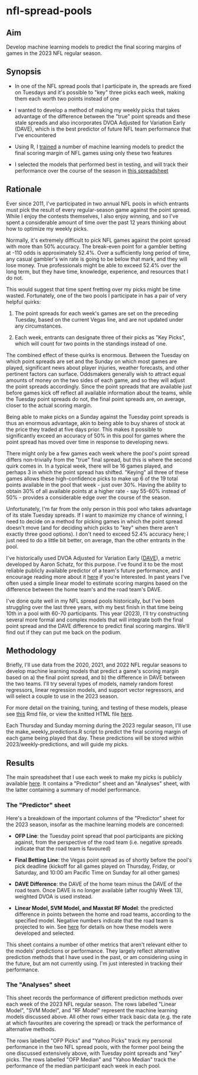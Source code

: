 # nfl-spread-pools
## Aim
Develop machine learning models to predict the final scoring margins of games in
the 2023 NFL regular season.
## Synopsis
* In one of the NFL spread pools that I participate in, the spreads are fixed on Tuesdays and it's possible to "key" three picks each week, making them each
worth two points instead of one

* I wanted to develop a method of making my weekly picks that takes advantage of
the difference between the "true" point spreads and these stale spreads and also incorporates DVOA Adjusted for Variation Early (DAVE), which is the best
predictor of future NFL team performance that I've encountered

* Using R, I
[trained](https://decohn.github.io/nfl-spread-pools/2023/model-training.html) a
number of machine learning models to predict the final scoring margin of NFL
games using only these two features

* I selected the models that performed best in testing, and will track their
performance over the course of the season in
[this spreadsheet](https://docs.google.com/spreadsheets/d/1dVnTsDZvxPkLAsYW6SPb1tOTNHe2bxtRAAwpPIAYwj0/edit?usp=sharing)

## Rationale
Ever since 2011, I've participated in two annual NFL pools in which entrants
must pick the result of every regular-season game against the point spread.
While I enjoy the contests themselves, I also enjoy winning, and so I've spent
a considerable amount of time over the past 12 years thinking about how to
optimize my weekly picks.

Normally, it's extremely difficult to pick NFL games against the point spread
with more than 50% accuracy. The break-even point for a gambler betting at -110
odds is approximately 52.4%. Over a sufficiently long period of time, any casual
gambler's win rate is going to be below that mark, and they will lose money.
True professionals might be able to exceed 52.4% over the long term, but they
have time, knowledge, experience, and resources that I do not.

This would suggest that time spent fretting over my picks might be time wasted.
Fortunately, one of the two pools I participate in has a pair of very helpful
quirks:

1. The point spreads for each week's games are set on the preceding Tuesday,
based on the current Vegas line, and are not updated under any circumstances.

2. Each week, entrants can designate three of their picks as "Key Picks", which
will count for two points in the standings instead of one.

The combined effect of these quirks is enormous. Between the Tuesday on which
point spreads are set and the Sunday on which most games are played, significant
news about player injuries, weather forecasts, and other pertinent factors can
surface. Oddsmakers generally wish to attract equal amounts of money on the two
sides of each game, and so they will adjust the point spreads accordingly.
Since the point spreads that are available just before games kick off reflect
all available information about the teams, while the Tuesday point spreads do
not, the final point spreads are, on average, closer to the actual scoring
margin.

Being able to make picks on a Sunday against the Tuesday point spreads
is thus an enormous advantage, akin to being able to buy shares of stock at the
price they traded at five days prior. This makes it possible to significantly
exceed an accuracy of 50% in this pool for games where the point spread has
moved over time in response to developing news.

There might only be a few games each week where the pool's point spread differs
non-trivially from the "true" final spread, but this is where the second quirk
comes in. In a typical week, there will be 16 games played, and perhaps 3 in
which the point spread has shifted. "Keying" all three of these games allows
these high-confidence picks to make up 6 of the 19 total points available in the
pool that week - just over 30%. Having the ability to obtain 30% of all
available points at a higher rate - say 55-60% instead of 50% - provides a
considerable edge over the course of the season.

Unfortunately, I'm far from the only person in this pool who takes advantage of
its stale Tuesday spreads. If I want to maximize my chance of winning, I need to
decide on a method for picking games in which the point spread doesn't move (and
for deciding which picks to "key" when there aren't exactly three good options).
I don't need to exceed 52.4% accuracy here; I just need to do a little bit
better, on average, than the other entrants in the pool.

I've historically used DVOA Adjusted for Variation Early
([DAVE](https://www.ftnfantasy.com/articles/FTN/104143/week-1-dvoa-dominant-dallas-cowboys)), a metric
developed by Aaron Schatz, for this purpose. I've found it to be the most
reliable publicly available predictor of a team's future performance, and I
encourage reading more about it
[here](https://www.ftnfantasy.com/articles/FTN/103241/dvoa-explainer) if you're interested. In past years I've often used a simple linear model to estimate
scoring margins based on the difference between the home team's and the road
team's DAVE.

I've done quite well in my NFL spread pools historically, but I've been
struggling over the last three years, with my best finish in that time being
10th in a pool with 60-70 participants. This year (2023), I'll try constructing
several more formal and complex models that will integrate both the final point
spread and the DAVE difference to predict final scoring margins. We'll find out
if they can put me back on the podium.

## Methodology
Briefly, I'll use data from the 2020, 2021, and 2022 NFL regular seasons to
develop machine learning models that predict a game's scoring margin based on
a) the final point spread, and b) the difference in DAVE between the two teams.
I'll try several types of models, namely random forest regressors, linear
regression models, and support vector regressors, and will select a couple to
use in the 2023 season.

For more detail on the training, tuning, and testing of these models, please see
[this](https://github.com/decohn/nfl-spread-pools/blob/main/2023/model-training.Rmd) Rmd file, or view the knitted HTML file
[here](https://decohn.github.io/nfl-spread-pools/2023/model-training.html).

Each Thursday and Sunday morning during the 2023 regular season, I'll use the make_weekly_predictions.R script to predict the final scoring margin of each
game being played that day. These predictions will be stored within
2023/weekly-predictions, and will guide my picks.  

## Results
The main spreadsheet that I use each week to make my picks is publicly available
[here](https://docs.google.com/spreadsheets/d/1dVnTsDZvxPkLAsYW6SPb1tOTNHe2bxtRAAwpPIAYwj0/edit?usp=sharing). It contains a
"Predictor" sheet and an "Analyses" sheet, with the latter containing a summary
of model performance.

### The "Predictor" sheet
Here's a breakdown of the important columns of the "Predictor" sheet for the
2023 season, insofar as the machine learning models are concerned:
* **OFP Line**: the Tuesday point spread that pool participants are picking
against, from the perspective of the road team (i.e. negative spreads indicate
that the road team is favoured)

* **Final Betting Line**: the Vegas point spread as of shortly before the pool's
pick deadline (kickoff for all games played on Thursday, Friday, or Saturday,
and 10:00 am Pacific Time on Sunday for all other games)

* **DAVE Difference**: the DAVE of the home team minus the DAVE of the road
team. Once DAVE is no longer available (after roughly Week 13), weighted DVOA is
used instead.

* **Linear Model, SVM Model, and Maxstat RF Model**: the predicted difference in
points between the home and road teams, according to the specified model.
Negative numbers indicate that the road team is projected to win. See
[here](https://decohn.github.io/nfl-spread-pools/2023/model-training.html) for
details on how these models were developed and selected.

This sheet contains a number of other metrics that aren't relevant either to the
models' predictions or performance. They largely reflect alternative prediction
methods that I have used in the past, or am considering using in the future,
but am not currently using. I'm just interested in tracking their performance.

### The "Analyses" sheet
This sheet records the performance of different prediction methods over each
week of the 2023 NFL regular season. The rows labelled "Linear Model",
"SVM Model", and "RF Model" represent the machine learning models discussed
above. All other rows either track basic data (e.g. the rate at which favourites
are covering the spread) or track the performance of alternative methods.

The rows labelled "OFP Picks" and "Yahoo Picks" track my personal performance in
the two NFL spread pools, with the former pool being the one discussed
extensively above, with Tuesday point spreads and "key" picks. The rows labelled
"OFP Median" and "Yahoo Median" track the performance of the median participant
each week in each pool.
